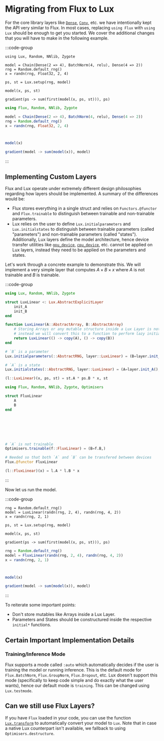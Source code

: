 
<a id='Migrating-from-Flux-to-Lux'></a>

# Migrating from Flux to Lux


For the core library layers like [`Dense`](../api/Lux/layers#Lux.Dense), [`Conv`](../api/Lux/layers#Lux.Conv), etc. we have intentionally kept the API very similar to Flux. In most cases, replacing `using Flux` with `using Lux` should be enough to get you started. We cover the additional changes that you will have to make in the following example.


:::code-group


```julia{1,7,9,11} [Lux]
using Lux, Random, NNlib, Zygote

model = Chain(Dense(2 => 4), BatchNorm(4, relu), Dense(4 => 2))
rng = Random.default_rng()
x = randn(rng, Float32, 2, 4)

ps, st = Lux.setup(rng, model)

model(x, ps, st)

gradient(ps -> sum(first(model(x, ps, st))), ps)
```


```julia [Flux]
using Flux, Random, NNlib, Zygote

model = Chain(Dense(2 => 4), BatchNorm(4, relu), Dense(4 => 2))
rng = Random.default_rng()
x = randn(rng, Float32, 2, 4)



model(x)

gradient(model -> sum(model(x)), model)
```


:::


<a id='Implementing-Custom-Layers'></a>

## Implementing Custom Layers


Flux and Lux operate under extremely different design philosophies regarding how layers should be implemented. A summary of the differences would be:


  * Flux stores everything in a single struct and relies on `Functors.@functor` and `Flux.trainable` to distinguish between trainable and non-trainable parameters.
  * Lux relies on the user to define `Lux.initialparameters` and `Lux.initialstates` to distinguish between trainable parameters (called "parameters") and non-trainable parameters (called "states"). Additionally, Lux layers define the model architecture, hence device transfer utilities like [`gpu_device`](../api/Accelerator_Support/LuxDeviceUtils#LuxDeviceUtils.gpu_device), [`cpu_device`](../api/Accelerator_Support/LuxDeviceUtils#LuxDeviceUtils.cpu_device), etc. cannot be applied on Lux layers, instead they need to be applied on the parameters and states.


Let's work through a concrete example to demonstrate this. We will implement a very simple layer that computes $A \times B \times x$ where $A$ is not trainable and $B$ is trainable.


:::code-group


```julia [Lux]
using Lux, Random, NNlib, Zygote

struct LuxLinear <: Lux.AbstractExplicitLayer
    init_A
    init_B
end

function LuxLinear(A::AbstractArray, B::AbstractArray)
    # Storing Arrays or any mutable structure inside a Lux Layer is not recommended
    # instead we will convert this to a function to perform lazy initialization
    return LuxLinear(() -> copy(A), () -> copy(B))
end

# `B` is a parameter
Lux.initialparameters(::AbstractRNG, layer::LuxLinear) = (B=layer.init_B(),)

# `A` is a state
Lux.initialstates(::AbstractRNG, layer::LuxLinear) = (A=layer.init_A(),)

(l::LuxLinear)(x, ps, st) = st.A * ps.B * x, st
```


```julia [Flux]
using Flux, Random, NNlib, Zygote, Optimisers

struct FluxLinear
    A
    B
end







# `A` is not trainable
Optimisers.trainable(f::FluxLinear) = (B=f.B,)

# Needed so that both `A` and `B` can be transfered between devices
Flux.@functor FluxLinear

(l::FluxLinear)(x) = l.A * l.B * x
```


:::


Now let us run the model.


:::code-group


```julia{2,5,7,9} [Lux]
rng = Random.default_rng()
model = LuxLinear(randn(rng, 2, 4), randn(rng, 4, 2))
x = randn(rng, 2, 1)

ps, st = Lux.setup(rng, model)

model(x, ps, st)

gradient(ps -> sum(first(model(x, ps, st))), ps)
```


```julia [Flux]
rng = Random.default_rng()
model = FluxLinear(randn(rng, 2, 4), randn(rng, 4, 2))
x = randn(rng, 2, 1)



model(x)

gradient(model -> sum(model(x)), model)
```


:::


To reiterate some important points:


  * Don't store mutables like Arrays inside a Lux Layer.
  * Parameters and States should be constructured inside the respective `initial*` functions.


<a id='Certain-Important-Implementation-Details'></a>

## Certain Important Implementation Details


<a id='Training/Inference-Mode'></a>

### Training/Inference Mode


Flux supports a mode called `:auto` which automatically decides if the user is training the model or running inference. This is the default mode for `Flux.BatchNorm`, `Flux.GroupNorm`, `Flux.Dropout`, etc. Lux doesn't support this mode (specifically to keep code simple and do exactly what the user wants), hence our default mode is `training`. This can be changed using `Lux.testmode`.


<a id='Can-we-still-use-Flux-Layers?'></a>

## Can we still use Flux Layers?


If you have `Flux` loaded in your code, you can use the function [`Lux.transform`](../api/Lux/flux_to_lux#Lux.transform) to automatically convert your model to `Lux`. Note that in case a native Lux counterpart isn't available, we fallback to using `Optimisers.destructure`.

